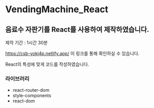 # VendingMachine_React

## 음료수 자판기를 React를 사용하여 제작하였습니다.

제작 기간 : 1시간 30분

https://csb-yokj4p.netlify.app/
이 링크를 통해 확인하실 수 있습니다.

React의 특성에 맞게 코드를 작성하였습니다.

### 라이브러리

- react-router-dom
- style-components
- react-dom

